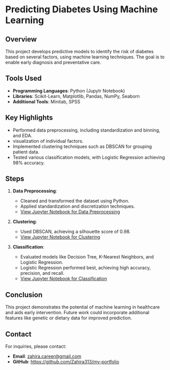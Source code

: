 # Predicting Diabetes Using Machine Learning

## Overview
This project develops predictive models to identify the risk of diabetes based on several factors, using machine learning techniques. The goal is to enable early diagnosis and preventative care.

## Tools Used
- **Programming Languages**: Python (Jupytr Notebook)
- **Libraries**: Scikit-Learn, Matplotlib, Pandas, NumPy, Seaborn
- **Additional Tools**: Minitab, SPSS

## Key Highlights
- Performed data preprocessing, including standardization and binning, and EDA.
- visualization of individual factors. 
- Implemented clustering techniques such as DBSCAN for grouping patient data.
- Tested various classification models, with Logistic Regression achieving 98% accuracy.

## Steps

1. **Data Preprocessing**:
   - Cleaned and transformed the dataset using Python.
   - Applied standardization and discretization techniques.
   - [View Jupyter Notebook for Data Preprocessing](./Data-preprocess.ipynb)

2. **Clustering**:
   - Used DBSCAN, achieving a silhouette score of 0.98.
   - [View Jupyter Notebook for Clustering](./Clustering.ipynb)

3. **Classification**:
   - Evaluated models like Decision Tree, K-Nearest Neighbors, and Logistic Regression.
   - Logistic Regression performed best, achieving high accuracy, precision, and recall.
   - [View Jupyter Notebook for Classification](./Classification.ipynb)
<!--
## Visualizations
### ROC Curve
![ROC Curve](roc_curve.png)

### Clustering Plot
![DBSCAN Clusters](clusters.png)
-->

## Conclusion
This project demonstrates the potential of machine learning in healthcare and aids early intervention. Future work could incorporate additional features like genetic or dietary data for improved prediction.

<!--
## Files
- **Report**: [Predicting Diabetes using ML.pdf](Predicting_Diabetes_using_ML.pdf)
- **Code**: Python scripts and notebooks for data analysis and modeling.
- **Visualizations**: Images and graphs generated during the project.
-->

## Contact
For inquiries, please contact:
- **Email**: zahira.career@gmail.com
- **GitHub**: https://github.com/Zahira313/my-portfolio
